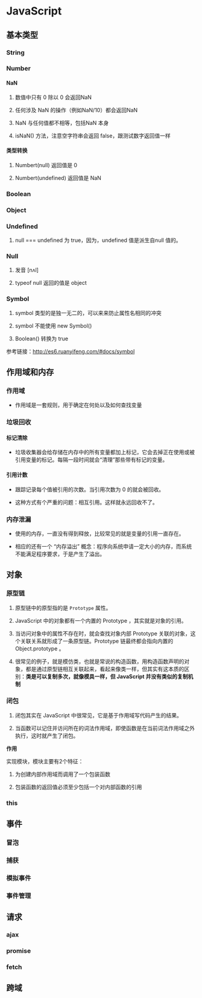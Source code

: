 # JavaScript

## 基本类型

### String

### Number

#### NaN

1. 数值中只有 0 除以 0 会返回NaN

2. 任何涉及 NaN 的操作（例如NaN/10）都会返回NaN

3. NaN 与任何值都不相等，包括NaN 本身

4. isNaN() 方法，注意空字符串会返回 false，跟测试数字返回值一样

#### 类型转换

1. Numbert(null) 返回值是 0

2. Numbert(undefined) 返回值是 NaN

### Boolean

### Object

### Undefined

1. null === undefined 为 true，因为，undefined 值是派生自null 值的。



### Null

1. 发音 [nʌl]

2. typeof null 返回的值是 object

### Symbol

1. symbol 类型的是独一无二的，可以来来防止属性名相同的冲突

2. symbol 不能使用 new Symbol()

3. Boolean() 转换为 true

参考链接：http://es6.ruanyifeng.com/#docs/symbol

## 作用域和内存

### 作用域

- 作用域是一套规则，用于确定在何处以及如何查找变量

### 垃圾回收

#### 标记清除

- 垃圾收集器会给存储在内存中的所有变量都加上标记，它会去掉正在使用或被引用变量的标记。每隔一段时间就会“清理”那些带有标记的变量。

#### 引用计数

- 跟踪记录每个值被引用的次数。当引用次数为 0 的就会被回收。

- 这种方式有个严重的问题：相互引用。这样就永远回收不了。

### 内存泄漏

- 使用的内存，一直没有得到释放，比较常见的就是变量的引用一直存在。

- 相应的还有一个 “内存溢出” 概念：程序向系统申请一定大小的内存，而系统不能满足程序要求，于是产生了溢出。

## 对象

### 原型链

1. 原型链中的原型指的是 `Prototype` 属性。

2. JavaScript 中的对象都有一个内置的 Prototype ，其实就是对象的引用。

3. 当访问对象中的属性不存在时，就会查找对象内部 Prototype 关联的对象，这个关联关系就形成了一条原型链。Prototype 链最终都会指向内置的 Object.prototype 。

4. 很常见的例子，就是模仿类，也就是常说的构造函数，用构造函数声明的对象，都是通过原型链相互关联起来，看起来像类一样，但其实有这本质的区别：**类是可以复制多次，就像模具一样，但   JavaScript 并没有类似的复制机制**

### 闭包

1. 闭包其实在 JavaScript 中很常见，它是基于作用域写代码产生的结果。

2. 当函数可以记住并访问所在的词法作用域，即使函数是在当前词法作用域之外执行，这时就产生了闭包。

**作用**

实现模块，模块主要有2个特征：

1.  为创建内部作用域而调用了一个包装函数

2. 包装函数的返回值必须至少包括一个对内部函数的引用

### this

## 事件

### 冒泡

### 捕获

### 模拟事件

### 事件管理

## 请求

### ajax 

### promise

### fetch

## 跨域
